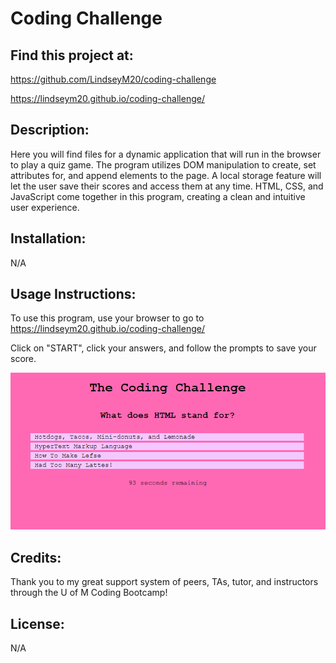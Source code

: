# Coding Challenge




## Find this project at: 

https://github.com/LindseyM20/coding-challenge

https://lindseym20.github.io/coding-challenge/



## Description:

Here you will find files for a dynamic application that will run in the browser to play a quiz game. The program utilizes DOM manipulation to create, set attributes for, and append elements to the page. A local storage feature will let the user save their scores and access them at any time. HTML, CSS, and JavaScript come together in this program, creating a clean and intuitive user experience.


## Installation:

N/A


## Usage Instructions:

To use this program, use your browser to go to https://lindseym20.github.io/coding-challenge/

Click on "START", click your answers, and follow the prompts to save your score.

![Coding Challenge in browser](./assets/CCscreenshot.png)


## Credits:

Thank you to my great support system of peers, TAs, tutor, and instructors through the U of M Coding Bootcamp!


## License:

N/A

